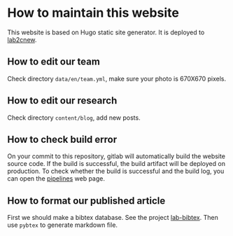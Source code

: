# How to maintain this website

This website is based on Hugo static site generator.
It is deployed to [lab2cnew](http://10.8.4.170/lab2cnew/).

## How to edit our team
Check directory `data/en/team.yml`, make sure your photo is 670X670 pixels.

## How to edit our research
Check directory `content/blog`, add new posts.

## How to check build error
On your commit to this repository, gitlab will automatically build the website source code. If the build is 
successful, the build artifact will be deployed on production. To check whether the build is successful and
the build log, you can
open the [pipelines](http://10.8.4.170:88/zhaofeng-shu33/lab2cnew/pipelines) web page.
 
## How to format our published article
First we should make a bibtex database. See the project [lab-bibtex](http://10.8.4.170:88/zhaofeng-shu33/lab-bibtex).
Then use `pybtex` to generate markdown file.
